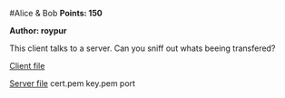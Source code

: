 #Alice & Bob
**Points: 150**

**Author: roypur**

This client talks to a server. Can you sniff out whats beeing transfered?

[Client file](src/client/client)

[Server file](src/server/server) cert.pem key.pem port

